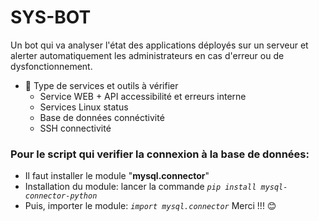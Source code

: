 # SYS-BOT
Un bot qui va analyser l'état des applications déployés sur un serveur et alerter automatiquement les administrateurs en cas d'erreur ou de dysfonctionnement.

- 🔧 Type de services et outils à vérifier 
  - Service WEB + API accessibilité et erreurs interne
  - Services Linux status
  - Base de données connéctivité
  - SSH connectivité

### Pour le script qui verifier la connexion à la base de données:
  * Il faut installer le module "**mysql.connector**"
  * Installation du module: lancer la commande *`pip install mysql-connector-python`*
  * Puis, importer le module: *`import mysql.connector`*
    Merci !!! 😊
